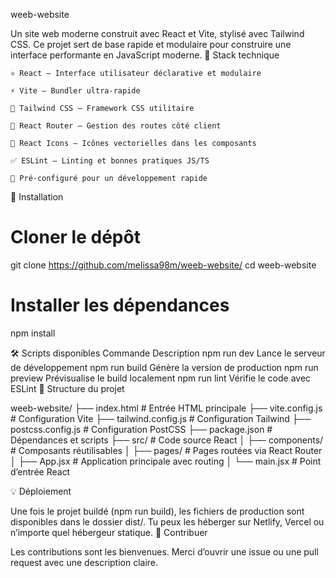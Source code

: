 weeb-website

Un site web moderne construit avec React et Vite, stylisé avec Tailwind CSS. Ce projet sert de base rapide et modulaire pour construire une interface performante en JavaScript moderne.
🔧 Stack technique

    ⚛️ React — Interface utilisateur déclarative et modulaire

    ⚡ Vite — Bundler ultra-rapide

    🎨 Tailwind CSS — Framework CSS utilitaire

    🧭 React Router — Gestion des routes côté client

    🌟 React Icons — Icônes vectorielles dans les composants

    ✅ ESLint — Linting et bonnes pratiques JS/TS

    🧪 Pré-configuré pour un développement rapide

🚀 Installation

# Cloner le dépôt
git clone https://github.com/melissa98m/weeb-website/
cd weeb-website

# Installer les dépendances
npm install

🛠️ Scripts disponibles
Commande	Description
npm run dev	Lance le serveur de développement
npm run build	Génère la version de production
npm run preview	Prévisualise le build localement
npm run lint	Vérifie le code avec ESLint
📁 Structure du projet

weeb-website/
├── index.html               # Entrée HTML principale
├── vite.config.js           # Configuration Vite
├── tailwind.config.js       # Configuration Tailwind
├── postcss.config.js        # Configuration PostCSS
├── package.json             # Dépendances et scripts
├── src/                     # Code source React
│   ├── components/          # Composants réutilisables
│   ├── pages/               # Pages routées via React Router
│   ├── App.jsx              # Application principale avec routing
│   └── main.jsx             # Point d’entrée React

💡 Déploiement

Une fois le projet buildé (npm run build), les fichiers de production sont disponibles dans le dossier dist/. Tu peux les héberger sur Netlify, Vercel ou n’importe quel hébergeur statique.
🤝 Contribuer

Les contributions sont les bienvenues. Merci d’ouvrir une issue ou une pull request avec une description claire.
